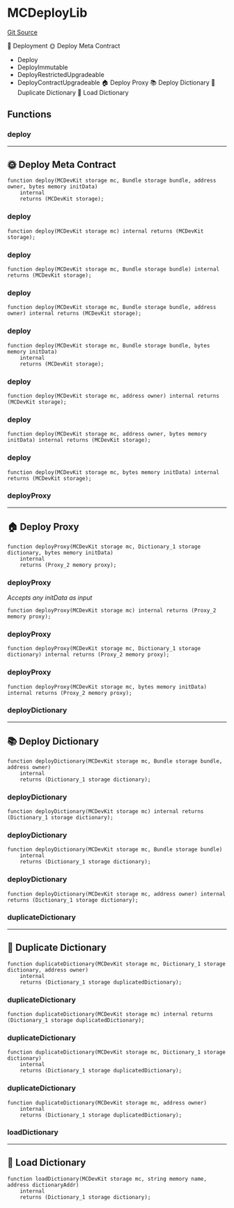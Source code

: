 # MCDeployLib
[Git Source](https://github.com/metacontract/mc/blob/df7a49283d8212c99bebd64a186325e91d34c075/resources/devkit/api-reference/Flattened.sol)

🚀 Deployment
🌞 Deploy Meta Contract
- Deploy
- DeployImmutable
- DeployRestrictedUpgradeable
- DeployContractUpgradeable
🏠 Deploy Proxy
📚 Deploy Dictionary
🔂 Duplicate Dictionary
💽 Load Dictionary


## Functions
### deploy

-----------------------------
🌞 Deploy Meta Contract
-------------------------------


```solidity
function deploy(MCDevKit storage mc, Bundle storage bundle, address owner, bytes memory initData)
    internal
    returns (MCDevKit storage);
```

### deploy


```solidity
function deploy(MCDevKit storage mc) internal returns (MCDevKit storage);
```

### deploy


```solidity
function deploy(MCDevKit storage mc, Bundle storage bundle) internal returns (MCDevKit storage);
```

### deploy


```solidity
function deploy(MCDevKit storage mc, Bundle storage bundle, address owner) internal returns (MCDevKit storage);
```

### deploy


```solidity
function deploy(MCDevKit storage mc, Bundle storage bundle, bytes memory initData)
    internal
    returns (MCDevKit storage);
```

### deploy


```solidity
function deploy(MCDevKit storage mc, address owner) internal returns (MCDevKit storage);
```

### deploy


```solidity
function deploy(MCDevKit storage mc, address owner, bytes memory initData) internal returns (MCDevKit storage);
```

### deploy


```solidity
function deploy(MCDevKit storage mc, bytes memory initData) internal returns (MCDevKit storage);
```

### deployProxy

---------------------
🏠 Deploy Proxy
-----------------------


```solidity
function deployProxy(MCDevKit storage mc, Dictionary_1 storage dictionary, bytes memory initData)
    internal
    returns (Proxy_2 memory proxy);
```

### deployProxy

*Accepts any initData as input*


```solidity
function deployProxy(MCDevKit storage mc) internal returns (Proxy_2 memory proxy);
```

### deployProxy


```solidity
function deployProxy(MCDevKit storage mc, Dictionary_1 storage dictionary) internal returns (Proxy_2 memory proxy);
```

### deployProxy


```solidity
function deployProxy(MCDevKit storage mc, bytes memory initData) internal returns (Proxy_2 memory proxy);
```

### deployDictionary

-------------------------
📚 Deploy Dictionary
---------------------------


```solidity
function deployDictionary(MCDevKit storage mc, Bundle storage bundle, address owner)
    internal
    returns (Dictionary_1 storage dictionary);
```

### deployDictionary


```solidity
function deployDictionary(MCDevKit storage mc) internal returns (Dictionary_1 storage dictionary);
```

### deployDictionary


```solidity
function deployDictionary(MCDevKit storage mc, Bundle storage bundle)
    internal
    returns (Dictionary_1 storage dictionary);
```

### deployDictionary


```solidity
function deployDictionary(MCDevKit storage mc, address owner) internal returns (Dictionary_1 storage dictionary);
```

### duplicateDictionary

----------------------------
🔂 Duplicate Dictionary
------------------------------


```solidity
function duplicateDictionary(MCDevKit storage mc, Dictionary_1 storage dictionary, address owner)
    internal
    returns (Dictionary_1 storage duplicatedDictionary);
```

### duplicateDictionary


```solidity
function duplicateDictionary(MCDevKit storage mc) internal returns (Dictionary_1 storage duplicatedDictionary);
```

### duplicateDictionary


```solidity
function duplicateDictionary(MCDevKit storage mc, Dictionary_1 storage dictionary)
    internal
    returns (Dictionary_1 storage duplicatedDictionary);
```

### duplicateDictionary


```solidity
function duplicateDictionary(MCDevKit storage mc, address owner)
    internal
    returns (Dictionary_1 storage duplicatedDictionary);
```

### loadDictionary

------------------------
💽 Load Dictionary
--------------------------


```solidity
function loadDictionary(MCDevKit storage mc, string memory name, address dictionaryAddr)
    internal
    returns (Dictionary_1 storage dictionary);
```

